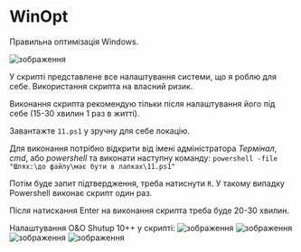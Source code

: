 # WinOpt

Правильна оптимізація Windows.

![зображення](https://github.com/user-attachments/assets/6af3112c-8a79-46af-99aa-53630ce2ea20)

У скрипті представлене все налаштування системи, що я роблю для себе.
Використання скрипта на власний ризик.

Виконання скрипта рекомендую тільки після налаштування його під себе (15-30 хвилин 1 раз в житті).

Завантажте `11.ps1` у зручну для себе локацію.

Для виконання потрібно відкрити від імені адміністратора _Термінал_, _cmd_, або _powershell_ та виконати наступну команду:
`powershell -file "Шлях:\до файлу\має бути в лапках\11.ps1"`

Потім буде запит підтвердження, треба натиснути `R`. У такому випадку Powershell виконає скрипт один раз.

Після натискання Enter на виконання скрипта треба буде 20-30 хвилин.

Налаштування O&O Shutup 10++ у скрипті:
![зображення](https://github.com/Z-beam/WinOpt/assets/18658603/ce245837-85c7-4469-8cce-5573a8676b1c)
![зображення](https://github.com/Z-beam/WinOpt/assets/18658603/659b68eb-545b-4884-b0d4-4b2f7e9cad48)
![зображення](https://github.com/Z-beam/WinOpt/assets/18658603/efc6c35b-c92d-4411-b851-c2f00233935f)
![зображення](https://github.com/Z-beam/WinOpt/assets/18658603/a4d4c972-9306-4660-9e34-8fcd4b2b0e41)
